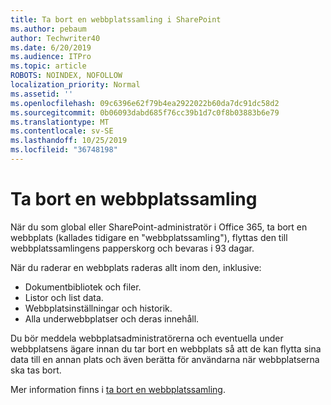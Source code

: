 ```yaml
---
title: Ta bort en webbplatssamling i SharePoint
ms.author: pebaum
author: Techwriter40
ms.date: 6/20/2019
ms.audience: ITPro
ms.topic: article
ROBOTS: NOINDEX, NOFOLLOW
localization_priority: Normal
ms.assetid: ''
ms.openlocfilehash: 09c6396e62f79b4ea2922022b60da7dc91dc58d2
ms.sourcegitcommit: 0b06093dabd685f76cc39b1d7c0f8b03883b6e79
ms.translationtype: MT
ms.contentlocale: sv-SE
ms.lasthandoff: 10/25/2019
ms.locfileid: "36748198"
---
```

# <a name="delete-a-site-collection"></a>Ta bort en webbplatssamling

När du som global eller SharePoint-administratör i Office 365, ta bort en webbplats (kallades tidigare en "webbplatssamling"), flyttas den till webbplatssamlingens papperskorg och bevaras i 93 dagar. 

När du raderar en webbplats raderas allt inom den, inklusive:

- Dokumentbibliotek och filer.
- Listor och list data.
- Webbplatsinställningar och historik.
- Alla underwebbplatser och deras innehåll.

Du bör meddela webbplatsadministratörerna och eventuella under webbplatsens ägare innan du tar bort en webbplats så att de kan flytta sina data till en annan plats och även berätta för användarna när webbplatserna ska tas bort. 

Mer information finns i [ta bort en webbplatssamling](https://docs.microsoft.com/sharepoint/delete-site-collection). 
